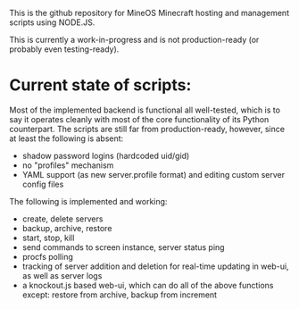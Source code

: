 This is the github repository for MineOS Minecraft hosting and management scripts using NODE.JS.

This is currently a work-in-progress and is not production-ready (or probably even testing-ready).

Current state of scripts:
========

Most of the implemented backend is functional all well-tested, which is to say it operates cleanly with most of the core functionality of its Python counterpart. The scripts are still far from production-ready, however, since at least the following is absent:

- shadow password logins (hardcoded uid/gid)
- no "profiles" mechanism
- YAML support (as new server.profile format) and editing custom server config files

The following is implemented and working:

- create, delete servers
- backup, archive, restore
- start, stop, kill
- send commands to screen instance, server status ping
- procfs polling
- tracking of server addition and deletion for real-time updating in web-ui, as well as server logs
- a knockout.js based web-ui, which can do all of the above functions except: restore from archive, backup from increment